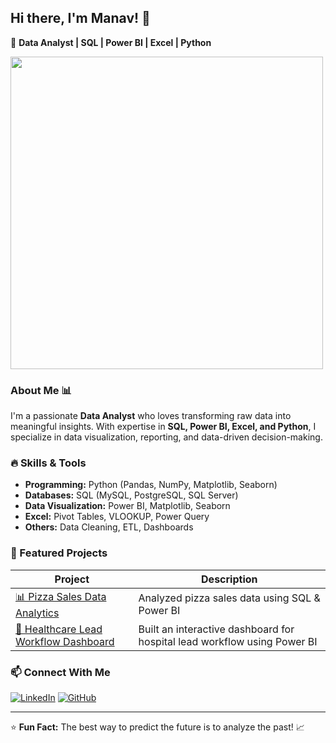 ## Hi there, I'm Manav! 👋

🚀 **Data Analyst | SQL | Power BI | Excel | Python**

<img src="https://media.giphy.com/media/qgQUggAC3Pfv687qPC/giphy.gif" width="500"/>

### About Me 📊
I'm a passionate **Data Analyst** who loves transforming raw data into meaningful insights. With expertise in **SQL, Power BI, Excel, and Python**, I specialize in data visualization, reporting, and data-driven decision-making.

### 🔥 Skills & Tools
- **Programming:** Python (Pandas, NumPy, Matplotlib, Seaborn)
- **Databases:** SQL (MySQL, PostgreSQL, SQL Server)
- **Data Visualization:** Power BI, Matplotlib, Seaborn
- **Excel:** Pivot Tables, VLOOKUP, Power Query
- **Others:** Data Cleaning, ETL, Dashboards

### 🚀 Featured Projects
| Project | Description |
|---------|------------|
| [📊 Pizza Sales Data Analytics](https://github.com/yourusername/pizza-sales-analysis) | Analyzed pizza sales data using SQL & Power BI |
| [🏥 Healthcare Lead Workflow Dashboard](https://github.com/yourusername/healthcare-dashboard) | Built an interactive dashboard for hospital lead workflow using Power BI |


### 📫 Connect With Me
[![LinkedIn](https://img.shields.io/badge/LinkedIn-blue?style=for-the-badge&logo=linkedin)](https://www.linkedin.com/in/manav-patel-7741b4293/) 
[![GitHub](https://img.shields.io/badge/GitHub-black?style=for-the-badge&logo=github)](https://github.com/manavpatel7220) 

---

⭐ **Fun Fact:** The best way to predict the future is to analyze the past! 📈
